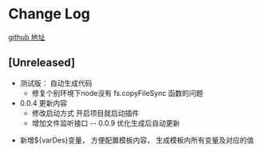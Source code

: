 # Change Log

 [github 地址](https://github.com/chengyoujie/egretautocodeeui) 

## [Unreleased]

- 测试版： 自动生成代码
    * 修复个别环境下node没有 fs.copyFileSync 函数的问题
- 0.0.4 更新内容
    * 修改启动方式 开启项目就启动插件
    * 增加文件监听接口
-- 0.0.9 优化生成后自动更新
*  新增${varDes}变量， 方便配置模板内容， 生成模板内所有变量及对应的值